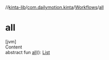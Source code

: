 //[kinta-lib](../../../index.md)/[com.dailymotion.kinta](../index.md)/[Workflows](index.md)/[all](all.md)



# all  
[jvm]  
Content  
abstract fun [all](all.md)(): [List](https://kotlinlang.org/api/latest/jvm/stdlib/kotlin.collections/-list/index.html)<CliktCommand>  



